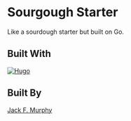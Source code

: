 # Sourgough Starter

Like a sourdough starter but built on Go.  

## Built With 
[![Hugo](https://img.shields.io/badge/Hugo-%5E0.80.0-ff4088?style=flat-square&logo=hugo)](https://gohugo.io/)

## Built By
[Jack F. Murphy](https://jack.engineering)

